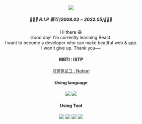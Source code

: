 
<p align="center">
<img src="https://mblogthumb-phinf.pstatic.net/20150120_66/qpfm52_1421706353609MyYNJ_JPEG/f2.JPG?type=w2"/>
</p>
<h5 align="center"> 🌼🌸🌹 R.I.P 쥴리 (2008.03 ~ 2022.05)🌹🌸🌼 </h5>

<p align="center">
Hi there 😃 </br>
Good day! I'm currently learining React.</br>
I want to become a developer who can make beatiful web & app.</br>
I won't give up. Thank you~~ 
</p>

<h4 align="center"> MBTI : ISTP</h4>
 
<div align=center>
	
 [개발블로그 : Notion](https://evening-nerve-351.notion.site/c4ee18677fd94ff2bf58692ce95c9d0e?v=46fe938dd454447aa225de5b1e1db3fb)

</div>

<h4 align="center"> Using language</h4>
<p align="center">
 <img src="https://img.shields.io/badge/JavaScript-F7DF1E?style=flat-square&logo=JavaScript&logoColor=white"/>
 <img src="https://img.shields.io/badge/Dart-0175C2?style=flat-square&logo=Dart&logoColor=white"/>
</p>

<h4 align="center">Using Tool</h4>
  <p align="center">
   <img src="https://img.shields.io/badge/Git-F05032?style=flat-square&logo=Git&logoColor=white"/>
   <img src="https://img.shields.io/badge/Notion-000000?style=flat-square&logo=Notion&logoColor=white"/>
   <img src="https://img.shields.io/badge/React-61DAFB?style=flat-square&logo=React&logoColor=white"/>
   <img src="https://img.shields.io/badge/Flutter-02569B?style=flat-square&logo=Flutter&logoColor=white"/>
  </p>
